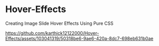# Hover-Effects
Creating Image Slide Hover Effects Using Pure CSS

https://github.com/karthick12122000/Hover-Effects/assets/103041319/50318be6-9ae6-420a-8dc7-698eb631b0ae

